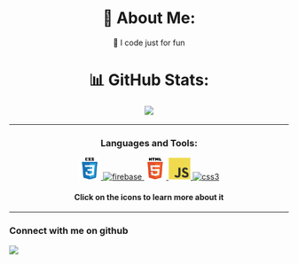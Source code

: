 <div align="center">

#  💫 About Me:
🔭 I code just for fun



# 📊 GitHub Stats:

<!--![](https://github-readme-stats.vercel.app/api?username=m1nchaka&theme=radical&hide_border=false&include_all_commits=false&count_private=false)<br/> -->

<!--![](https://github-readme-streak-stats.herokuapp.com/?user=m1nchaka&theme=radical&hide_border=false)<br/> -->

![](https://github-readme-stats.vercel.app/api/top-langs/?username=m1nchaka&theme=radical&hide_border=false&include_all_commits=false&count_private=false&layout=compact)


---


<!-- Proudly created with GPRM ( https://gprm.itsvg.in ) -->



<h3 align="center">Languages and Tools:</h3>
<p align="center"> <a href="https://www.w3schools.com/css/" target="_blank" rel="noreferrer"> <img src="https://raw.githubusercontent.com/devicons/devicon/master/icons/css3/css3-original-wordmark.svg" alt="css3" width="40" height="40"/> </a> <a href="https://firebase.google.com/" target="_blank" rel="noreferrer"> <img src="https://www.vectorlogo.zone/logos/firebase/firebase-icon.svg" alt="firebase" width="40" height="40"/> </a> <a href="https://www.w3schools.com/html/default.asp" target="_blank" rel="noreferrer"> <img src="https://raw.githubusercontent.com/devicons/devicon/master/icons/html5/html5-original-wordmark.svg" alt="html5" width="40" height="40"/> </a> <a href="https://www.w3schools.com/js/" target="_blank" rel="noreferrer"> <img src="https://raw.githubusercontent.com/devicons/devicon/master/icons/javascript/javascript-original.svg" alt="javascript" width="40" height="40"/> </a>  <a href="https://www.w3schools.com/c/c_intro.php" target="_blank" rel="noreferrer"> <img src="https://upload.wikimedia.org/wikipedia/commons/thumb/1/18/C_Programming_Language.svg/926px-C_Programming_Language.svg.png" alt="css3" width="40" height="40"/> </a> </p>
<h4 align="center">Click on the icons to learn more about it</h4>


---
<h3 align="left">Connect with me on github</h>
<p align="left">
</p>
</div>

[![](https://visitcount.itsvg.in/api?id=m1nchaka&icon=7&color=6)](https://visitcount.itsvg.in)
